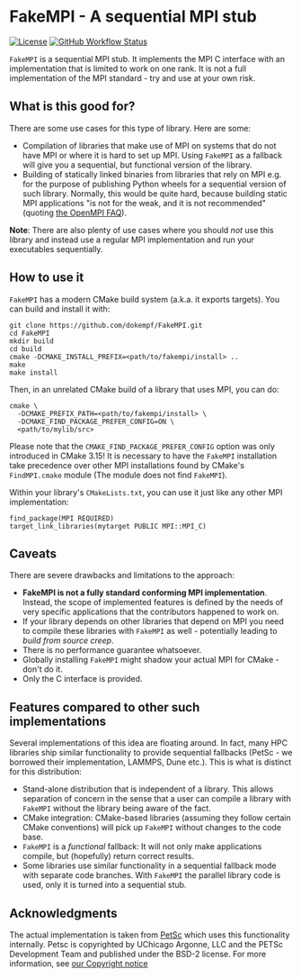 # FakeMPI - A sequential MPI stub

[![License](https://img.shields.io/badge/License-BSD%202--Clause-orange.svg)](https://opensource.org/licenses/BSD-2-Clause)
[![GitHub Workflow Status](https://img.shields.io/github/workflow/status/ssciwr/FakeMPI/CI)](https://github.com/ssciwr/FakeMPI/actions?query=workflow%3ACI)

`FakeMPI` is a sequential MPI stub. It implements the MPI C interface with an implementation that is limited to work on one rank. It is not a full implementation of the MPI standard - try and use at your own risk.

## What is this good for?

There are some use cases for this type of library. Here are some:

* Compilation of libraries that make use of MPI on systems that do not have MPI or where it is hard to set up MPI. Using `FakeMPI` as a fallback will give you a sequential, but functional version of the library.
* Building of statically linked binaries from libraries that rely on MPI e.g. for the purpose of publishing Python wheels for a sequential version of such library. Normally, this would be quite hard, because building static MPI applications "is not for the weak, and it is not recommended" (quoting [the OpenMPI FAQ](https://www.open-mpi.org/faq/?category=mpi-apps#static-mpi-apps)).

**Note**: There are also plenty of use cases where you should *not* use this library and instead use a regular MPI implementation and run your executables sequentially.

## How to use it

`FakeMPI` has a modern CMake build system (a.k.a. it exports targets). You can build and install it with:

```
git clone https://github.com/dokempf/FakeMPI.git
cd FakeMPI
mkdir build
cd build
cmake -DCMAKE_INSTALL_PREFIX=<path/to/fakempi/install> ..
make
make install
```

Then, in an unrelated CMake build of a library that uses MPI, you can do:

```
cmake \
  -DCMAKE_PREFIX_PATH=<path/to/fakempi/install> \
  -DCMAKE_FIND_PACKAGE_PREFER_CONFIG=ON \
  <path/to/mylib/src>
```

Please note that the `CMAKE_FIND_PACKAGE_PREFER_CONFIG` option was only introduced in CMake 3.15!
It is necessary to have the `FakeMPI` installation take precedence over other MPI installations
found by CMake's `FindMPI.cmake` module (The module does not find `FakeMPI`).

Within your library's `CMakeLists.txt`, you can use it just like any other MPI implementation:

```
find_package(MPI REQUIRED)
target_link_libraries(mytarget PUBLIC MPI::MPI_C)
```

## Caveats

There are severe drawbacks and limitations to the approach:

* **FakeMPI is not a fully standard conforming MPI implementation**. Instead, the scope of implemented features is defined by the needs of very specific applications that the contributors happened to work on.
* If your library depends on other libraries that depend on MPI you need to compile these libraries with `FakeMPI` as well - potentially leading to *build from source creep*.
* There is no performance guarantee whatsoever.
* Globally installing `FakeMPI` might shadow your actual MPI for CMake - don't do it.
* Only the C interface is provided.

## Features compared to other such implementations

Several implementations of this idea are floating around. In fact, many HPC libraries ship similar functionality to provide sequential fallbacks (PetSc - we borrowed their implementation, LAMMPS, Dune etc.). This is what is distinct for this distribution:

* Stand-alone distribution that is independent of a library. This allows separation of concern in the sense that a user can compile a library with `FakeMPI` without the library being aware of the fact.
* CMake integration: CMake-based libraries (assuming they follow certain CMake conventions) will pick up `FakeMPI` without changes to the code base.
* `FakeMPI` is a *functional* fallback: It will not only make applications compile, but (hopefully) return correct results.
* Some libraries use similar functionality in a sequential fallback mode with separate code branches. With `FakeMPI` the parallel library code is used, only it is turned into a sequential stub.

## Acknowledgments

The actual implementation is taken from [PetSc](https://gitlab.com/petsc/petsc) which uses this functionality internally.
Petsc is copyrighted by UChicago Argonne, LLC and the PETSc Development Team and published under the BSD-2 license. For more information, see [our Copyright notice](COPYING.md)
